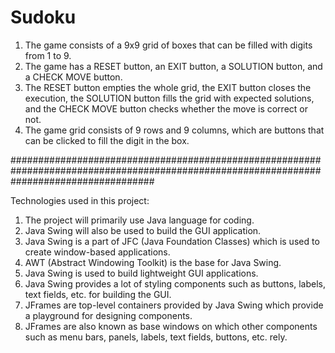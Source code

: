 # Sudoku
1. The game consists of a 9x9 grid of boxes that can be filled with digits from 1 to 9.
2. The game has a RESET button, an EXIT button, a SOLUTION button, and a CHECK MOVE button.
3. The RESET button empties the whole grid, the EXIT button closes the execution, the SOLUTION button fills the grid with expected solutions, and the CHECK MOVE        button checks whether the move is correct or not.
4. The game grid consists of 9 rows and 9 columns, which are buttons that can be clicked to fill the digit in the box.

##########################################################################################################################################

Technologies used in this project:
1. The project will primarily use Java language for coding.
2. Java Swing will also be used to build the GUI application.
3. Java Swing is a part of JFC (Java Foundation Classes) which is used to create window-based applications.
4. AWT (Abstract Windowing Toolkit) is the base for Java Swing.
5. Java Swing is used to build lightweight GUI applications.
6. Java Swing provides a lot of styling components such as buttons, labels, text fields, etc. for building the GUI.
7. JFrames are top-level containers provided by Java Swing which provide a playground for designing components.
8. JFrames are also known as base windows on which other components such as menu bars, panels, labels, text fields, buttons, etc. rely.
